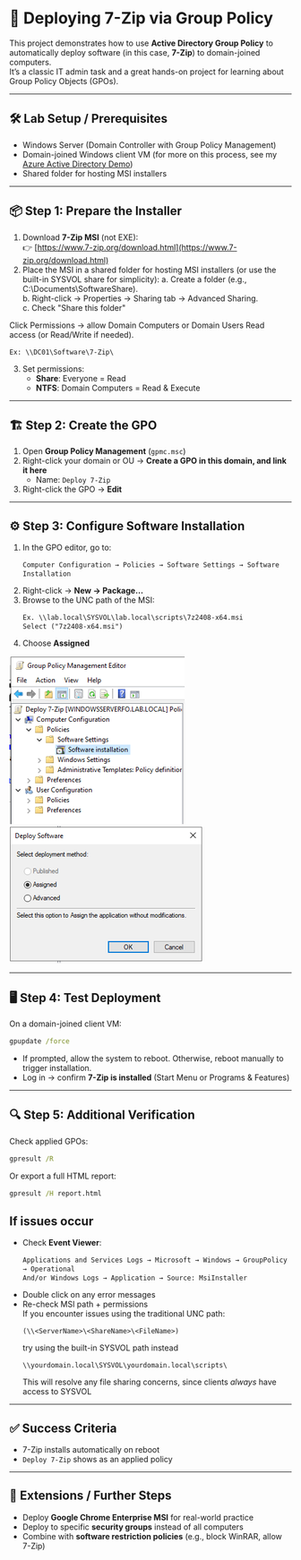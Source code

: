 # 🚀 Deploying 7-Zip via Group Policy

This project demonstrates how to use **Active Directory Group Policy** to automatically deploy software (in this case, **7-Zip**) to domain-joined computers.  
It’s a classic IT admin task and a great hands-on project for learning about Group Policy Objects (GPOs).

---

## 🛠️ Lab Setup / Prerequisites
- Windows Server (Domain Controller with Group Policy Management)
- Domain-joined Windows client VM (for more on this process, see my [Azure Active Directory Demo](https://github.com/nahobbs5/AzureActiveDirectoryDemo))
- Shared folder for hosting MSI installers

---

## 📦 Step 1: Prepare the Installer
1. Download **7-Zip MSI** (not EXE):  
   👉 [https://www.7-zip.org/download.html](https://www.7-zip.org/download.html)
2. Place the MSI in a shared folder for hosting MSI installers (or use the built-in SYSVOL share for simplicity):
   a. Create a folder (e.g., C:\Documents\SoftwareShare).  
   b. Right-click → Properties → Sharing tab → Advanced Sharing.  
   c. Check "Share this folder"

Click Permissions → allow Domain Computers or Domain Users Read access (or Read/Write if needed).
   
   ```
   Ex: \\DC01\Software\7-Zip\
   ```
3. Set permissions:  
   - **Share**: Everyone = Read  
   - **NTFS**: Domain Computers = Read & Execute  

---

## 🏗️ Step 2: Create the GPO
1. Open **Group Policy Management** (`gpmc.msc`)  
2. Right-click your domain or OU → **Create a GPO in this domain, and link it here**  
   - Name: `Deploy 7-Zip`
3. Right-click the GPO → **Edit**

---

## ⚙️ Step 3: Configure Software Installation
1. In the GPO editor, go to:  
   ```
   Computer Configuration → Policies → Software Settings → Software Installation
   ```
2. Right-click → **New → Package…**  
3. Browse to the UNC path of the MSI:  
   ```
   Ex. \\lab.local\SYSVOL\lab.local\scripts\7z2408-x64.msi
   Select ("7z2408-x64.msi")
   ```
4. Choose **Assigned**

![Software Installation](images/SoftwareInstallation.PNG) 
![Assigned/Unassigned](images/AssignedUnassigned.PNG)


---

## 🖥️ Step 4: Test Deployment
On a domain-joined client VM:
```cmd
gpupdate /force
```
- If prompted, allow the system to reboot. Otherwise, reboot manually to trigger installation.
- Log in → confirm **7-Zip is installed** (Start Menu or Programs & Features)

---

## 🔍 Step 5: Additional Verification
Check applied GPOs:
```cmd
gpresult /R
```
Or export a full HTML report:
```cmd
gpresult /H report.html
```

## If issues occur
- Check **Event Viewer**:  
  ```
  Applications and Services Logs → Microsoft → Windows → GroupPolicy → Operational
  And/or Windows Logs → Application → Source: MsiInstaller
  ```
- Double click on any error messages
- Re-check MSI path + permissions  
If you encounter issues using the traditional UNC path:
  ```
  (\\<ServerName>\<ShareName>\<FileName>)
  ```
  try using the built-in SYSVOL path instead
  ```
  \\yourdomain.local\SYSVOL\yourdomain.local\scripts\
  ```
  This will resolve any file sharing concerns, since clients _always_ have access to SYSVOL
---

## ✅ Success Criteria
- 7-Zip installs automatically on reboot  
- `Deploy 7-Zip` shows as an applied policy  

---

## 📌 Extensions / Further Steps
- Deploy **Google Chrome Enterprise MSI** for real-world practice  
- Deploy to specific **security groups** instead of all computers  
- Combine with **software restriction policies** (e.g., block WinRAR, allow 7-Zip) 
